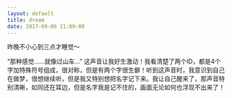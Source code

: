```yaml
---
layout: default
title: dream
date: 2017-09-06 21:09:09
---
```


昨晚不小心到三点才睡觉～ 

“那种感觉......就像过山车...” 这声音让我好生激动！我看清楚了两个ID，都是4个字加特殊符号组成，很对称，但是有两个字很生僻！听到这声音时，我意识到自己在做梦，很想继续听，但是我又特别想把名字记下来。我让自己醒来了，那声音特别清晰，如同还在耳边，但是名字我是记不住的，画面无论如何也浮现不出来了！
